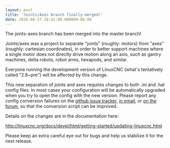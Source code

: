 ```yaml
---
layout: post
title: 'Joints/Axes branch finally merged!'
date: 2016-06-27 18:41:00.000000-06:00
---
```

The joints-axes branch has been merged into the master branch!

Joints/axes was a project to separate "joints" (roughly: motors) from
"axes" (roughly: cartesian coordinates), in order to better support
machines where a single motor does not directly drive motion along
an axis, such as gantry machines, delta robots, robot arms, hexapods,
and similar.

Everyone running the development version of LinuxCNC (what's tentatively
called "2.8~pre") will be affected by this change.

This new separation of joints and axes requires changes to both .ini
and .hal config files.  In most cases your configuration will be
automatically upgraded when you try to open the config with the new
version.  Please report any config conversion failures on the [github
issue tracker][github], [in email][email], or [on the forum][forum],
so that the conversion script can be improved.

Details on the changes are in the documentation here:

http://linuxcnc.org/docs/devel/html/getting-started/updating-linuxcnc.html

Please keep an extra careful eye out for bugs and help us stabilize it
for the next release.

 [github]: https://github.com/LinuxCNC/linuxcnc/issues
 [email]: https://sourceforge.net/p/emc/mailman
 [forum]: http://forum.linuxcnc.org/
